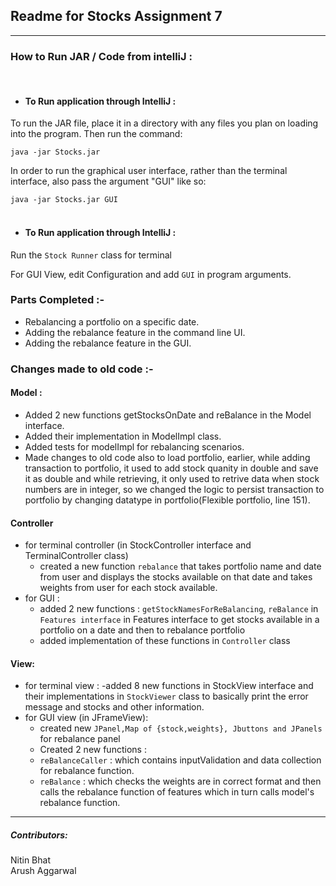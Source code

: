 ## Readme for Stocks Assignment 7
<hr>

### How to Run JAR / Code from intelliJ :
<br/>

- #### To Run application through IntelliJ :

To run the JAR file, place it in a directory with any files you plan on loading into the program. Then run the command:

```java -jar Stocks.jar```

In order to run the graphical user interface, rather than the terminal interface, also pass the argument "GUI" like so:

```java -jar Stocks.jar GUI```
<br/>
<br/>
- #### To Run application through IntelliJ : 
    
Run the ```Stock Runner``` class for terminal
    
For GUI View, edit Configuration and add ```GUI``` in program arguments.

### Parts Completed :-
- Rebalancing a portfolio on a specific date.
- Adding the rebalance feature in the command line UI.
- Adding the rebalance feature in the GUI.

### Changes made to old code :-

#### Model : 
   - Added 2 new functions getStocksOnDate and reBalance in the Model interface.
   - Added their implementation in ModelImpl class.
   - Added tests for modelImpl for rebalancing scenarios.
   - Made changes to old code also to load portfolio, earlier, while adding transaction to portfolio, it used to add stock quanity in double and save it as double and while retrieving, it only used to retrive data when stock numbers are in integer, so we changed the logic to persist transaction to portfolio by changing datatype in portfolio(Flexible portfolio, line 151).

#### Controller
   - for terminal controller (in StockController interface and TerminalController class)
     - created a new function ```rebalance``` that takes portfolio name and date from user and displays the stocks available on that date and takes weights from user for each stock available.
   - for GUI : 
     - added 2 new functions : ```getStockNamesForReBalancing```, ```reBalance``` in ```Features interface``` in Features interface to get stocks available in a portfolio on a date and then to rebalance portfolio
     - added implementation of these functions in ```Controller``` class

#### View:
   - for terminal view : 
         -added 8 new functions in StockView interface and their implementations in ```StockViewer``` class to basically print the error message and stocks and other information.
   - for GUI view (in JFrameView): 
     - created new ```JPanel,Map of {stock,weights}, Jbuttons and JPanels``` for rebalance panel
     - Created 2 new functions : 
     - ```reBalanceCaller``` : which contains inputValidation and data collection for rebalance function.
     - ```reBalance``` : which checks the weights are in correct format and then calls the rebalance function of features which in turn calls model's rebalance function.


<hr>

<h5>Contributors:</h5> 

Nitin Bhat
<br>
Arush Aggarwal
